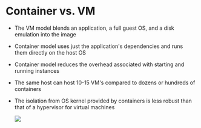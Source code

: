 # Container vs. VM

* The VM model blends an application, a full guest OS, and a disk emulation into the image
* Container model uses just the application's dependencies and runs them directly on the host OS
* Container model reduces the overhead associated with starting and running instances
* The same host can host 10-15 VM's compared to dozens or hundreds of containers
* The isolation from OS kernel provided by containers is less robust than that of a hypervisor for virtual machines

  ![](../media/container-vs-vm.jpg)
